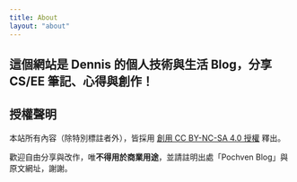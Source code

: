 ```yaml
---
title: About
layout: "about"
---
```


## 這個網站是 Dennis 的個人技術與生活 Blog，分享 CS/EE 筆記、心得與創作！  

## 授權聲明

本站所有內容（除特別標註者外），皆採用 [創用 CC BY-NC-SA 4.0 授權](https://creativecommons.org/licenses/by-nc/4.0/deed.zh_TW) 釋出。

歡迎自由分享與改作，唯**不得用於商業用途**，並請註明出處「Pochven Blog」與原文網址，謝謝。